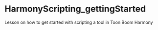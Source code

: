 # HarmonyScripting_gettingStarted
Lesson on how to get started with scripting a tool in Toon Boom Harmony
